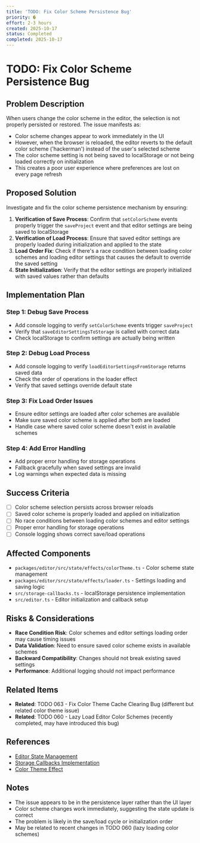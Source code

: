 ```yaml
---
title: 'TODO: Fix Color Scheme Persistence Bug'
priority: �
effort: 2-3 hours
created: 2025-10-17
status: Completed
completed: 2025-10-17
---
```


# TODO: Fix Color Scheme Persistence Bug

## Problem Description

When users change the color scheme in the editor, the selection is not properly persisted or restored. The issue manifests as:

- Color scheme changes appear to work immediately in the UI
- However, when the browser is reloaded, the editor reverts to the default color scheme ('hackerman') instead of the user's selected scheme
- The color scheme setting is not being saved to localStorage or not being loaded correctly on initialization
- This creates a poor user experience where preferences are lost on every page refresh

## Proposed Solution

Investigate and fix the color scheme persistence mechanism by ensuring:

1. **Verification of Save Process**: Confirm that `setColorScheme` events properly trigger the `saveProject` event and that editor settings are being saved to localStorage
2. **Verification of Load Process**: Ensure that saved editor settings are properly loaded during initialization and applied to the state
3. **Load Order Fix**: Check if there's a race condition between loading color schemes and loading editor settings that causes the default to override the saved setting
4. **State Initialization**: Verify that the editor settings are properly initialized with saved values rather than defaults

## Implementation Plan

### Step 1: Debug Save Process
- Add console logging to verify `setColorScheme` events trigger `saveProject`
- Verify that `saveEditorSettingsToStorage` is called with correct data
- Check localStorage to confirm settings are actually being written

### Step 2: Debug Load Process  
- Add console logging to verify `loadEditorSettingsFromStorage` returns saved data
- Check the order of operations in the loader effect
- Verify that saved settings override default state

### Step 3: Fix Load Order Issues
- Ensure editor settings are loaded after color schemes are available
- Make sure saved color scheme is applied after both are loaded
- Handle case where saved color scheme doesn't exist in available schemes

### Step 4: Add Error Handling
- Add proper error handling for storage operations
- Fallback gracefully when saved settings are invalid
- Log warnings when expected data is missing

## Success Criteria

- [ ] Color scheme selection persists across browser reloads
- [ ] Saved color scheme is properly loaded and applied on initialization
- [ ] No race conditions between loading color schemes and editor settings
- [ ] Proper error handling for storage operations
- [ ] Console logging shows correct save/load operations

## Affected Components

- `packages/editor/src/state/effects/colorTheme.ts` - Color scheme state management
- `packages/editor/src/state/effects/loader.ts` - Settings loading and saving logic
- `src/storage-callbacks.ts` - localStorage persistence implementation
- `src/editor.ts` - Editor initialization and callback setup

## Risks & Considerations

- **Race Condition Risk**: Color schemes and editor settings loading order may cause timing issues
- **Data Validation**: Need to ensure saved color scheme exists in available schemes
- **Backward Compatibility**: Changes should not break existing saved settings
- **Performance**: Additional logging should not impact performance

## Related Items

- **Related**: TODO 063 - Fix Color Theme Cache Clearing Bug (different but related color theme issue)
- **Related**: TODO 060 - Lazy Load Editor Color Schemes (recently completed, may have introduced this bug)

## References

- [Editor State Management](packages/editor/src/state/)
- [Storage Callbacks Implementation](src/storage-callbacks.ts)
- [Color Theme Effect](packages/editor/src/state/effects/colorTheme.ts)

## Notes

- The issue appears to be in the persistence layer rather than the UI layer
- Color scheme changes work immediately, suggesting the state update is correct
- The problem is likely in the save/load cycle or initialization order
- May be related to recent changes in TODO 060 (lazy loading color schemes)
